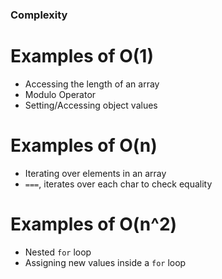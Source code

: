 ### Complexity

# Examples of O(1)
* Accessing the length of an array
* Modulo Operator
* Setting/Accessing object values

# Examples of O(n)
* Iterating over elements in an array
* `===`, iterates over each char to check equality

# Examples of O(n^2)
* Nested `for` loop
* Assigning new values inside a `for` loop
